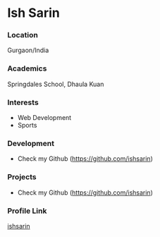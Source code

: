 # Ish Sarin

### Location

Gurgaon/India

### Academics

Springdales School, Dhaula Kuan

### Interests

- Web Development
- Sports

### Development

- Check my Github (https://github.com/ishsarin)

### Projects

- Check my Github (https://github.com/ishsarin)

### Profile Link

[ishsarin](https://github.com/ishsarin)